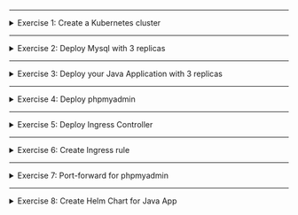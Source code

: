 </details>

******

<details>
<summary>Exercise 1: Create a Kubernetes cluster </summary>
 <br />

**Minikube**

```sh
minikube start --driver=hyperkit

# install hyperkit if not already installed
# optionally you can use another driver, like Docker

```

**LKE**
```sh
On Linode UI dashboard, create K8s cluster with 2 smallest nodes "Dedicated 4 GB" plan
```

</details>

******

<details>
<summary>Exercise 2: Deploy Mysql with 3 replicas </summary>
 <br />

**General notes**
- All the k8s manifest files for the exercise are in "k8s-deployment" folder, so:
```sh
# clone this repository locally
git clone git@gitlab.com:devops-bootcamp3/bootcamp-java-mysql.git

# check out the solutions branch
git checkout feature/solutions

# change to k8s-deployment folder
cd k8s-deployment

```

- Mysql Chart link: 
https://github.com/bitnami/charts/tree/master/bitnami/mysql 

**Minikube**
```sh
helm repo add bitnami https://charts.bitnami.com/bitnami
helm install my-release bitnami/mysql -f mysql-chart-values-minikube.yaml

```

**LKE**
```sh
helm repo add bitnami https://charts.bitnami.com/bitnami
helm install my-release bitnami/mysql -f mysql-chart-values-lke.yaml

```

</details>

******

<details>
<summary>Exercise 3: Deploy your Java Application with 3 replicas </summary>
 <br />

**Minikube & LKE**
```sh
# Create my-registry-key secret to pull image
DOCKER_REGISTRY_SERVER=docker.io
DOCKER_USER=your dockerID, same as for `docker login`
DOCKER_EMAIL=your dockerhub email, same as for `docker login`
DOCKER_PASSWORD=your dockerhub pwd, same as for `docker login`

kubectl create secret docker-registry my-registry-key \
--docker-server=$DOCKER_REGISTRY_SERVER \
--docker-username=$DOCKER_USER \
--docker-password=$DOCKER_PASSWORD \
--docker-email=$DOCKER_EMAIL


# Again from k8s-deployment folder, execute folliwing commands
kubectl apply -f db-secret.yaml
kubectl apply -f db-config.yaml
kubectl apply -f java-app.yaml

```

</details>

******

<details>
<summary>Exercise 4: Deploy phpmyadmin </summary>
 <br />

**Minikube & LKE**
```sh
kubectly apply -f phpmyadmin.yaml

```

</details>

******

<details>
<summary>Exercise 5: Deploy Ingress Controller </summary>
 <br />

**Minikube**
```sh
# minikube comes with ingress addon, so we just need to activate it
minikube addons enable ingress 

```

**LKE**
```sh
helm repo add ingress-nginx https://kubernetes.github.io/ingress-nginx
helm repo update
helm install ingress-nginx ingress-nginx/ingress-nginx

```

**Notes on installing Ingress-controller on LKE**
- Chart link: https://github.com/kubernetes/ingress-nginx/tree/main/charts/ingress-nginx
- Known issue when pulling ingress-nginx images from k8s repository:
https://www.reddit.com/r/kubernetes/comments/rorzhd/nginx_ingress_unable_to_pull_official_images/

As a workaround, try a different region or just use Minikube

</details>

******

<details>
<summary>Exercise 6: Create Ingress rule </summary>
 <br />

**Minikube**

- set the host name in java-app-ingress.yaml line 6 to my-java-app.com
- get minikube ip address with command `minikube ip`, example: 192.168.64.27
- add `192.168.64.27 my-java-app.com` in /etc/hosts file
- create ingress component: `kubectl apply -f java-app-ingress.yaml`
- access application from browser on address: `my-java-app.com`

**LKE**
- set the host name in java-app-ingress.yaml line 6 to Linode node-balancer address
- create ingress component: `kubectl apply -f java-app-ingress.yaml`
- access application from browser on Linode node-balancer address

</details>

******

<details>
<summary>Exercise 7: Port-forward for phpmyadmin </summary>
 <br />

**Minikube & LKE**
```sh
kubectl port-forward svc/phpmyadmin-service 8081:8081

```

</details>

******

<details>
<summary>Exercise 8: Create Helm Chart for Java App </summary>
 <br />

**Steps**

- create helm chart boilerplate for your application with chart-name `java-app` using command: `helm create java-app`

*Note: This will generate `java-app` folder with chart files*

- clean up all unneeded contents from `java-app` folder, as you learned in the module
- create template files for `db-config.yaml`, `db-secret.yaml`, `java-app-deployment.yaml`, `java-app-ingress.yaml`, `java-app-service.yaml`
- create `values-override.yaml` and set all the correct values there 
- set default chart values in `values.yaml` file

Check the final version of chart files in `java-app` folder in this `feature/solutions` branch

*Note: the `ingress.hostName` must be set to `my-java-app.com` for Minikube & Linode node balancer address*

- to test your chart is correct and debug any issues, do a dry-run

`helm install my-cool-java-app java-app -f java-app/values-deploy.yaml --dry-run --debug`

- if dry-run shows the k8s manifest files with correct values, everything is working, so you can create the chart release

`helm install my-cool-java-app java-app -f java-app/values-deploy.yaml` 

- extract the chart `java-app` folder and host into its own new git repository `java-app-chart` 

</details>


